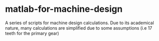 # matlab-for-machine-design
A series of scripts for machine design calculations. Due to its academical nature, many calculations are simplified due to some assumptions (i.e 17 teeth for the primary gear)
